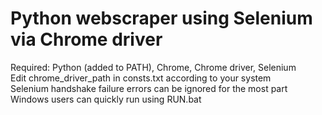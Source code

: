 <h1>Python webscraper using Selenium via Chrome driver</h1>
Required: Python (added to PATH), Chrome, Chrome driver, Selenium<br>
Edit chrome_driver_path in consts.txt according to your system<br>
Selenium handshake failure errors can be ignored for the most part<br>
Windows users can quickly run using RUN.bat